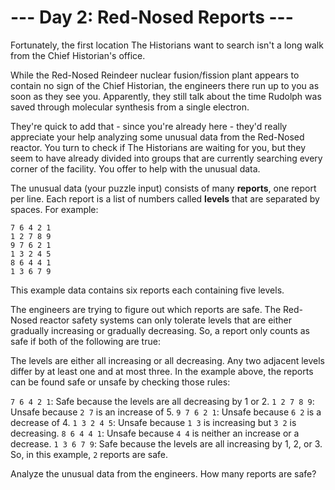 # --- Day 2: Red-Nosed Reports ---

Fortunately, the first location The Historians want to search isn't a long walk
from the Chief Historian's office.

While the Red-Nosed Reindeer nuclear fusion/fission plant appears to contain no
sign of the Chief Historian, the engineers there run up to you as soon as they
see you. Apparently, they still talk about the time Rudolph was saved through
molecular synthesis from a single electron.

They're quick to add that - since you're already here - they'd really appreciate
your help analyzing some unusual data from the Red-Nosed reactor. You turn to
check if The Historians are waiting for you, but they seem to have already
divided into groups that are currently searching every corner of the facility.
You offer to help with the unusual data.

The unusual data (your puzzle input) consists of many **reports**, one report
per line. Each report is a list of numbers called **levels** that are separated
by spaces. For example:

```
7 6 4 2 1
1 2 7 8 9
9 7 6 2 1
1 3 2 4 5
8 6 4 4 1
1 3 6 7 9
```

This example data contains six reports each containing five levels.

The engineers are trying to figure out which reports are safe. The Red-Nosed
reactor safety systems can only tolerate levels that are either gradually
increasing or gradually decreasing. So, a report only counts as safe if both of
the following are true:

The levels are either all increasing or all decreasing. Any two adjacent levels
differ by at least one and at most three. In the example above, the reports can
be found safe or unsafe by checking those rules:

`7 6 4 2 1`: Safe because the levels are all decreasing by 1 or 2. `1 2 7 8 9`:
Unsafe because `2 7` is an increase of 5. `9 7 6 2 1`: Unsafe because `6 2` is a
decrease of 4. `1 3 2 4 5`: Unsafe because `1 3` is increasing but `3 2` is
decreasing. `8 6 4 4 1`: Unsafe because `4 4` is neither an increase or a
decrease. `1 3 6 7 9`: Safe because the levels are all increasing by 1, 2, or 3.
So, in this example, `2` reports are safe.

Analyze the unusual data from the engineers. How many reports are safe?
